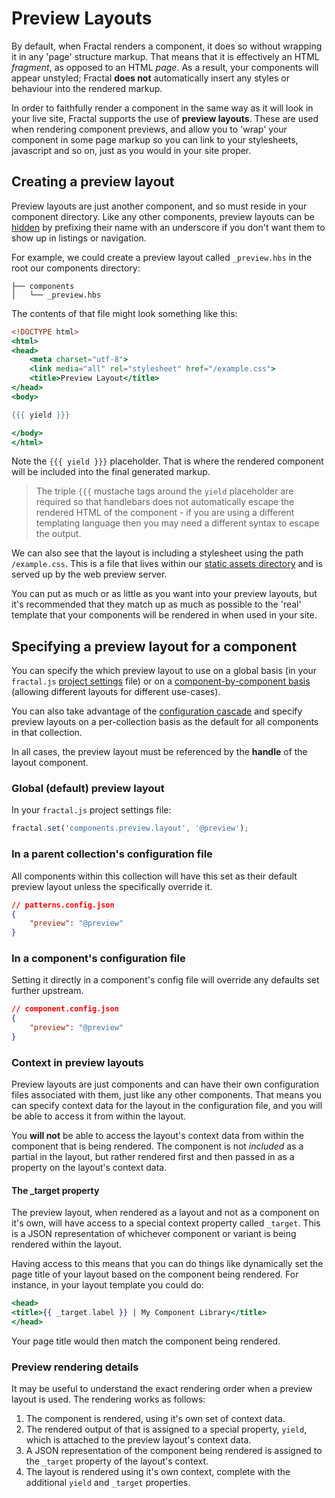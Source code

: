 # Preview Layouts

<!-- START doctoc -->
<!-- END doctoc -->

By default, when Fractal renders a component, it does so without wrapping it in any 'page' structure markup. That means that it is effectively an HTML *fragment*, as opposed to an HTML *page*. As a result, your components will appear unstyled; Fractal **does not** automatically insert any styles or behaviour into the rendered markup.

In order to faithfully render a component in the same way as it will look in your live site, Fractal supports the use of **preview layouts**. These are used when rendering component previews, and allow you to 'wrap' your component in some page markup so you can link to your stylesheets, javascript and so on, just as you would in your site proper.

## Creating a preview layout

Preview layouts are just another component, and so must reside in your component directory. Like any other components, preview layouts can be [hidden](/docs/components/tips-and-tricks.md) by prefixing their name with an underscore if you don't want them to show up in listings or navigation.

For example, we could create a preview layout called `_preview.hbs` in the root our components directory:

```
├── components
│   └── _preview.hbs
```

The contents of that file might look something like this:

```handlebars
<!DOCTYPE html>
<html>
<head>
    <meta charset="utf-8">
    <link media="all" rel="stylesheet" href="/example.css">
    <title>Preview Layout</title>
</head>
<body>

{{{ yield }}}

</body>
</html>
```

Note the `{{{ yield }}}` placeholder. That is where the rendered component will be included into the final generated markup.

> The triple `{{{` mustache tags around the `yield` placeholder are required so that handlebars does not automatically escape the rendered HTML of the component - if you are using a different templating language then you may need a different syntax to escape the output.

We can also see that the layout is including a stylesheet using the path `/example.css`. This is a file that lives within our [static assets directory](/docs/project-settings.md#static-assets-path) and is served up by the web preview server.

You can put as much or as little as you want into your preview layouts, but it's recommended that they match up as much as possible to the 'real' template that your components will be rendered in when used in your site.

## Specifying a preview layout for a component

You can specify the which preview layout to use on a global basis (in your `fractal.js` [project settings](/docs/project-settings.md) file) or on a [component-by-component basis](/docs/components/configuration.md#preview) (allowing different layouts for different use-cases).

You can also take advantage of the [configuration cascade](/docs/configuration-files.md#configuration-inheritance) and specify preview layouts on a per-collection basis as the default for all components in that collection.

In all cases, the preview layout must be referenced by the **handle** of the layout component.

### Global (default) preview layout

In your `fractal.js` project settings file:

```js
fractal.set('components.preview.layout', '@preview');
```

### In a parent collection's configuration file

All components within this collection will have this set as their default preview layout unless the specifically override it.

```json
// patterns.config.json
{
	"preview": "@preview"
}
```
### In a component's configuration file 

Setting it directly in a component's config file will override any defaults set further upstream.

```json
// component.config.json
{
	"preview": "@preview"
}
```

### Context in preview layouts

Preview layouts are just components and can have their own configuration files associated with them, just like any other components. That means you can specify context data for the layout in the configuration file, and you will be able to access it from within the layout.

You **will not** be able to access the layout's context data from within the component that is being rendered. The component is not *included* as a partial in the layout, but rather rendered first and then passed in as a property on the layout's context data.

#### The _target property

The preview layout, when rendered as a layout and not as a component on it's own, will have access to a special context property called `_target`. This is a JSON representation of whichever component or variant is being rendered within the layout.

Having access to this means that you can do things like dynamically set the page title of your layout based on the component being rendered. For instance, in your layout template you could do:

```handlebars
<head>
<title>{{ _target.label }} | My Component Library</title>
</head>
```
Your page title would then match the component being rendered.

### Preview rendering details

It may be useful to understand the exact rendering order when a preview layout is used. The rendering works as follows:

1. The component is rendered, using it's own set of context data.
2. The rendered output of that is assigned to a special property, `yield`, which is attached to the preview layout's context data.
3. A JSON representation of the component being rendered is assigned to the `_target` property of the layout's context.
4. The layout is rendered using it's own context, complete with the additional `yield` and `_target` properties.

